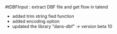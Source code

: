 #tDBFInput : extract DBF file and get flow in talend
- added trim string fied function
- added encoding option
- updated the library "dans-dbf" -> version beta 10
